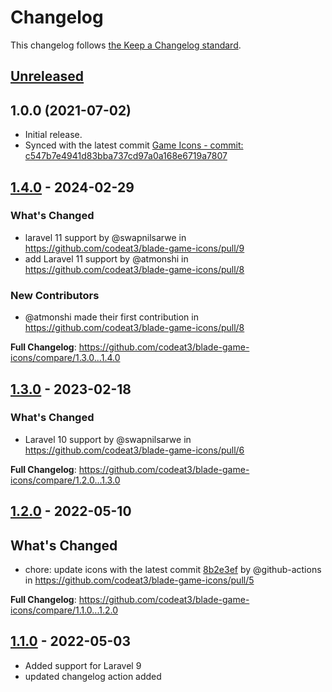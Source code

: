 # Changelog

This changelog follows [the Keep a Changelog standard](https://keepachangelog.com).

## [Unreleased](https://github.com/codeat3/blade-game-icons/compare/1.4.0...HEAD)

## 1.0.0 (2021-07-02)

- Initial release.
- Synced with the latest commit [Game Icons - commit: c547b7e4941d83bba737cd97a0a168e6719a7807](https://github.com/game-icons/icons/commit/c547b7e4941d83bba737cd97a0a168e6719a7807)

## [1.4.0](https://github.com/codeat3/blade-game-icons/compare/1.3.0...1.4.0) - 2024-02-29

### What's Changed

* laravel 11 support by @swapnilsarwe in https://github.com/codeat3/blade-game-icons/pull/9
* add Laravel 11 support by @atmonshi in https://github.com/codeat3/blade-game-icons/pull/8

### New Contributors

* @atmonshi made their first contribution in https://github.com/codeat3/blade-game-icons/pull/8

**Full Changelog**: https://github.com/codeat3/blade-game-icons/compare/1.3.0...1.4.0

## [1.3.0](https://github.com/codeat3/blade-game-icons/compare/1.2.0...1.3.0) - 2023-02-18

### What's Changed

- Laravel 10 support by @swapnilsarwe in https://github.com/codeat3/blade-game-icons/pull/6

**Full Changelog**: https://github.com/codeat3/blade-game-icons/compare/1.2.0...1.3.0

## [1.2.0](https://github.com/codeat3/blade-game-icons/compare/1.1.0...1.2.0) - 2022-05-10

## What's Changed

- chore: update icons with the latest commit [8b2e3ef](https://github.com/game-icons/icons/commit/8b2e3ef7ff6323a542a095540bb9ec12b717d97c) by @github-actions in https://github.com/codeat3/blade-game-icons/pull/5

**Full Changelog**: https://github.com/codeat3/blade-game-icons/compare/1.1.0...1.2.0

## [1.1.0](https://github.com/codeat3/blade-game-icons/compare/1.8.1...1.1.0) - 2022-05-03

- Added support for Laravel 9
- updated changelog action added
